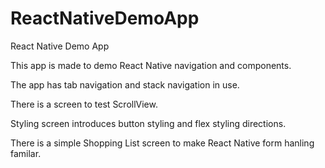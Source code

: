 # ReactNativeDemoApp
React Native Demo App

This app is made to demo React Native navigation and components.

The app has tab navigation and stack navigation in use.

There is a screen to test ScrollView.

Styling screen introduces button styling and flex styling directions.

There is a simple Shopping List screen to make React Native form hanling familar.